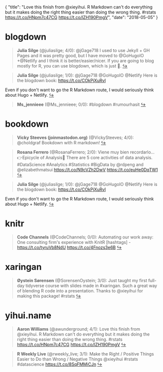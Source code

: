 {
  "title": "Love this finish from @xieyihui. R Markdown can't do everything but it makes doing the right thing easier than doing the wrong thing. #rstats https://t.co/HNpm7c47CG https://t.co/lZH190PmgV",
  "date": "2018-05-05"
}

# blogdown

> **Julia Silge** (@juliasilge; 4/0): @jGage718 I used to use Jekyll + GH Pages and it was pretty good, but I have moved to @GoHugoIO +@Netlify and I think it is better/easier/nicer. If you are going to blog mostly for R, you can use blogdown, which is just 💯.  [&#8618;](https://twitter.com/xieyihui/status/992427916204982272)

<!-- -->


> **Julia Silge** (@juliasilge; 1/0): @jGage718 @GoHugoIO @Netlify Here is the blogdown book: https://t.co/COkPjXuRvl
>
Even if you don't want to go the R Markdown route, I would seriously think about Hugo + Netlify.  [&#8618;](https://twitter.com/xieyihui/status/992428346431623174)

<!-- -->


> **Ms_jennieee** (@Ms_jennieee; 0/0): #blogdown #rumourhasit  [&#8618;](https://twitter.com/xieyihui/status/992460542643200000)

<!-- -->


# bookdown

> **Vicky Steeves (joinmastodon.org)** (@VickySteeves; 4/0): @choldgraf Bookdown with R markdown!  [&#8618;](https://twitter.com/xieyihui/status/992545474057064450)

<!-- -->


> **Rosana Ferrero** (@RosanaFerrero; 2/0): Viene muy bien recordarlo...
👉Epicycle of Analysis🙌
There are 5 core activities of data analysis. 
#DataScience #Analytics #Statistics #BigData 
by @rdpeng and @elizabethmatsui
https://t.co/N9cVZh2DwV https://t.co/euHe0DqTW1  [&#8618;](https://twitter.com/xieyihui/status/992326472181403648)

<!-- -->


> **Julia Silge** (@juliasilge; 1/0): @jGage718 @GoHugoIO @Netlify Here is the blogdown book: https://t.co/COkPjXuRvl
>
Even if you don't want to go the R Markdown route, I would seriously think about Hugo + Netlify.  [&#8618;](https://twitter.com/xieyihui/status/992428346431623174)

<!-- -->


# knitr

> **Code Channels** (@CodeChannels; 0/0): Automating our work away: One consulting firm's experience with KnitR [hashtags] - https://t.co/tyruVb8NdU https://t.co/4Fnozs3e6B  [&#8618;](https://twitter.com/xieyihui/status/992267765003173888)

<!-- -->


# xaringan

> **Øystein Sørensen** (@SorensenOystein; 3/0): Just taught my first full-day tidyverse course with slides made in #xaringan. Such a great way of blending R code into a presentation. Thanks to @xieyihui for making this package! #rstats  [&#8618;](https://twitter.com/xieyihui/status/992420295461007361)

<!-- -->


# yihui.name

> **Aaron Williams** (@awunderground; 4/1): Love this finish from @xieyihui. R Markdown can't do everything but it makes doing the right thing easier than doing the wrong thing. #rstats https://t.co/HNpm7c47CG https://t.co/lZH190PmgV  [&#8618;](https://twitter.com/xieyihui/status/992371075517505536)

<!-- -->


> **R Weekly Live** (@rweekly_live; 3/1): Make the Right / Positive Things Easier to Do than Wrong / Negative Things @xieyihui #rstats #datascience https://t.co/8SqFMMiCJn  [&#8618;](https://twitter.com/xieyihui/status/992227406835367937)

<!-- -->


